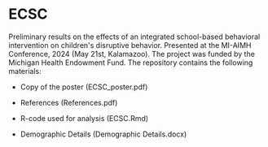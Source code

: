 # ECSC

Preliminary results on the effects of an integrated school-based behavioral intervention on children's disruptive behavior. Presented at the MI-AIMH Conference, 2024 (May 21st, Kalamazoo). The project was funded by the Michigan Health Endowment Fund. The repository contains the following materials:

-   Copy of the poster (ECSC_poster.pdf)

-   References (References.pdf)

-   R-code used for analysis (ECSC.Rmd)

-   Demographic Details (Demographic Details.docx)
